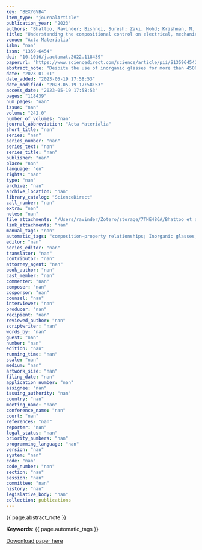 ```yaml
---
key: "BEXY6VB4"
item_type: "journalArticle"
publication_year: "2023"
authors: "Bhattoo, Ravinder; Bishnoi, Suresh; Zaki, Mohd; Krishnan, N. M. Anoop"
title: "Understanding the compositional control on electrical, mechanical, optical, and physical properties of inorganic glasses with interpretable machine learning"
venue: "Acta Materialia"
isbn: "nan"
issn: "1359-6454"
doi: "10.1016/j.actamat.2022.118439"
paperurl: "https://www.sciencedirect.com/science/article/pii/S1359645422008163"
abstract_note: "Despite the use of inorganic glasses for more than 4500 years, the composition–property relationships in these materials remain poorly understood. Here, exploiting largescale experimental data and machine learning, we develop composition–property models for twenty five properties, which are interpreted using game-theoretic concepts. Specifically, we use a dataset consisting of ∼275,000 glass compositions comprising of 221 different components and 25 properties. This is by far the largest model developed in the literature. The analysis reveals that the glass components, such as network formers, modifiers, and intermediates, play distinct roles in governing the optical, physical, electrical, and mechanical properties of glasses. Interestingly, these components exhibit interdependence, the magnitude of which is different for different properties. While the physical origins of some of these interdependencies could be explained using known phenomena, the majority of the remaining ones remain to be explored. Thus, our work paves the way for decoding the “glass genome”, which can provide the recipe for discovering novel glasses while also shedding light on the fundamental factors governing the composition–structure–property relationships."
date: "2023-01-01"
date_added: "2023-05-19 17:58:53"
date_modified: "2023-05-19 17:58:53"
access_date: "2023-05-19 17:58:53"
pages: "118439"
num_pages: "nan"
issue: "nan"
volume: "242.0"
number_of_volumes: "nan"
journal_abbreviation: "Acta Materialia"
short_title: "nan"
series: "nan"
series_number: "nan"
series_text: "nan"
series_title: "nan"
publisher: "nan"
place: "nan"
language: "en"
rights: "nan"
type: "nan"
archive: "nan"
archive_location: "nan"
library_catalog: "ScienceDirect"
call_number: "nan"
extra: "nan"
notes: "nan"
file_attachments: "/Users/ravinder/Zotero/storage/7THE486A/Bhattoo et al. - 2023 - Understanding the compositional control on electri.pdf"
link_attachments: "nan"
manual_tags: "nan"
automatic_tags: "composition–property relationships; Inorganic glasses; Interpretable machine learning; Material design"
editor: "nan"
series_editor: "nan"
translator: "nan"
contributor: "nan"
attorney_agent: "nan"
book_author: "nan"
cast_member: "nan"
commenter: "nan"
composer: "nan"
cosponsor: "nan"
counsel: "nan"
interviewer: "nan"
producer: "nan"
recipient: "nan"
reviewed_author: "nan"
scriptwriter: "nan"
words_by: "nan"
guest: "nan"
number: "nan"
edition: "nan"
running_time: "nan"
scale: "nan"
medium: "nan"
artwork_size: "nan"
filing_date: "nan"
application_number: "nan"
assignee: "nan"
issuing_authority: "nan"
country: "nan"
meeting_name: "nan"
conference_name: "nan"
court: "nan"
references: "nan"
reporter: "nan"
legal_status: "nan"
priority_numbers: "nan"
programming_language: "nan"
version: "nan"
system: "nan"
code: "nan"
code_number: "nan"
section: "nan"
session: "nan"
committee: "nan"
history: "nan"
legislative_body: "nan"
collection: publications
---
```




<!--  -->

{{ page.abstract_note }}

__Keywords__: {{ page.automatic_tags }}

[Dowonload paper here](https://www.sciencedirect.com/science/article/pii/S1359645422008163)

